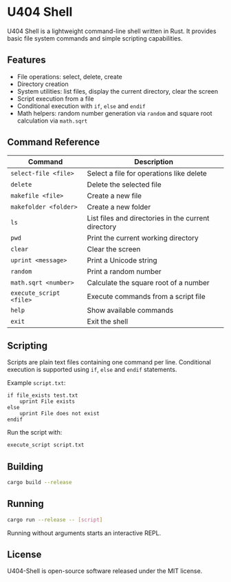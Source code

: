 # U404 Shell

U404 Shell is a lightweight command-line shell written in Rust. It provides basic file system commands and simple scripting capabilities.

## Features

- File operations: select, delete, create
- Directory creation
- System utilities: list files, display the current directory, clear the screen
- Script execution from a file
- Conditional execution with `if`, `else` and `endif`
- Math helpers: random number generation via `random` and square root calculation via `math.sqrt`

## Command Reference

| Command | Description |
|---------|-------------|
| `select-file <file>` | Select a file for operations like delete |
| `delete` | Delete the selected file |
| `makefile <file>` | Create a new file |
| `makefolder <folder>` | Create a new folder |
| `ls` | List files and directories in the current directory |
| `pwd` | Print the current working directory |
| `clear` | Clear the screen |
| `uprint <message>` | Print a Unicode string |
| `random` | Print a random number |
| `math.sqrt <number>` | Calculate the square root of a number |
| `execute_script <file>` | Execute commands from a script file |
| `help` | Show available commands |
| `exit` | Exit the shell |

## Scripting

Scripts are plain text files containing one command per line. Conditional execution is supported using `if`, `else` and `endif` statements.

Example `script.txt`:

```text
if file_exists test.txt
    uprint File exists
else
    uprint File does not exist
endif
```

Run the script with:

```sh
execute_script script.txt
```

## Building

```sh
cargo build --release
```

## Running

```sh
cargo run --release -- [script]
```

Running without arguments starts an interactive REPL.

## License

U404-Shell is open-source software released under the MIT license.
